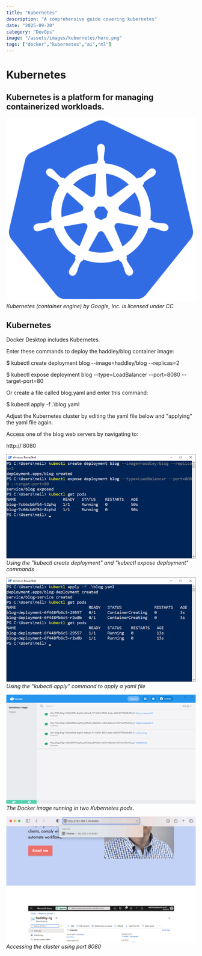 ```yaml
---
title: "Kubernetes"
description: "A comprehensive guide covering kubernetes"
date: "2025-09-20"
category: "DevOps"
image: "/assets/images/kubernetes/hero.png"
tags: ["docker","kubernetes","ai","ml"]
---
```


# Kubernetes

## Kubernetes is a platform for managing containerized workloads.

![Kubernetes (container engine) by Google, Inc. is licensed under CC](/assets/images/kubernetes/kubernetes-container-engine.svg)
*Kubernetes (container engine) by Google, Inc. is licensed under CC*


## Kubernetes

Docker Desktop includes Kubernetes.

Enter these commands to deploy the haddley/blog container image:

$ kubectl create deployment blog --image=haddley/blog --replicas=2

$ kubectl expose deployment blog --type=LoadBalancer --port=8080 --target-port=80

Or create a file called blog.yaml and enter this command:

$ kubectl apply -f .\blog.yaml

Adjust the Kubernetes cluster by editing the yaml file below and "applying" the yaml file again.

Access one of the blog web servers by navigating to:

http://<ip address of the computer running Docker Desktop>:8080

![](/assets/images/kubernetes/image-888x488.png)
*Using the "kubectl create deployment" and "kubectl expose deployment" commands*

![](/assets/images/kubernetes/image-3-888x488.png)
*Using the "kubectl apply" command to apply a yaml file*

![](/assets/images/kubernetes/image-2-1250x720.png)
*The Docker image running in two Kubernetes pods.*

![](/assets/images/kubernetes/screen-shot-2021-02-10-at-2.26.59-pm-1794x1190.png)
*Accessing the cluster using port 8080*
